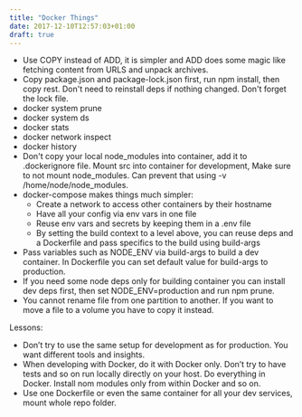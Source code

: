 ```yaml
---
title: "Docker Things"
date: 2017-12-10T12:57:03+01:00
draft: true
---
```


- Use COPY instead of ADD, it is simpler and ADD does some magic like fetching content from URLS and unpack archives.
- Copy package.json and package-lock.json first, run npm install, then copy rest. Don't need to reinstall deps if nothing changed.
  Don't forget the lock file.
- docker system prune
- docker system ds
- docker stats
- docker network inspect
- docker history
- Don't copy your local node_modules into container, add it to .dockerignore file.
  Mount src into container for development, Make sure to not mount node_modules.
  Can prevent that using -v /home/node/node_modules.
- docker-compose makes things much simpler:
  - Create a network to access other containers by their hostname
  - Have all your config via env vars in one file
  - Reuse env vars and secrets by keeping them in a .env file
  - By setting the build context to a level above, you can reuse deps and a Dockerfile and pass specifics to the build using build-args
- Pass variables such as NODE_ENV via build-args to build a dev container.
  In Dockerfile you can set default value for build-args to production.
- If you need some node deps only for building container you can install dev deps first,
  then set NODE_ENV=production and run npm prune.
- You cannot rename file from one partition to another.
  If you want to move a file to a volume you have to copy it instead.

Lessons:
- Don’t try to use the same setup for development as for production. You want different tools and insights.
- When developing with Docker, do it with Docker only. Don’t try to have tests and so on run locally directly on your host. Do everything in Docker. Install nom modules only from within Docker and so on.
- Use one Dockerfile or even the same container for all your dev services, mount whole repo folder.
